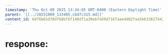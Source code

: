 ```yaml
---
timestamp: 'Thu Oct 09 2025 13:34:05 GMT-0400 (Eastern Daylight Time)'
parent: '[[../20251009_133405.cbd7c315.md]]'
content_id: 6d76b65d70df68bf6f140df1a39e6fd49d7167aae4d02faa5b63362744266256
---
```


# response:
